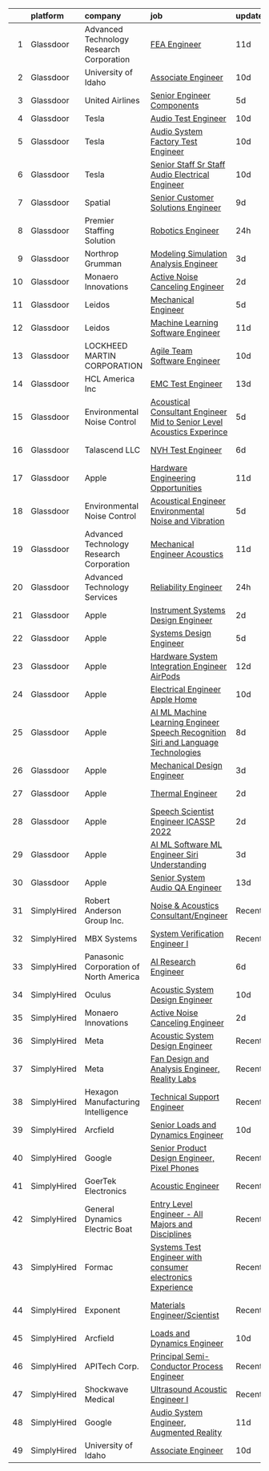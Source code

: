 

|    | platform    | company                                    | job                                                                                                                                                                                                                                                                                                                                                                                                                                                                                                                                                                                                                                                                                                                                                                                                                                                                                                                                                                                                                                                                                                                                                                                                                                                                                                                                                                                                                                                                                        | update_time   | location                   |
|---:|:------------|:-------------------------------------------|:-------------------------------------------------------------------------------------------------------------------------------------------------------------------------------------------------------------------------------------------------------------------------------------------------------------------------------------------------------------------------------------------------------------------------------------------------------------------------------------------------------------------------------------------------------------------------------------------------------------------------------------------------------------------------------------------------------------------------------------------------------------------------------------------------------------------------------------------------------------------------------------------------------------------------------------------------------------------------------------------------------------------------------------------------------------------------------------------------------------------------------------------------------------------------------------------------------------------------------------------------------------------------------------------------------------------------------------------------------------------------------------------------------------------------------------------------------------------------------------------|:--------------|:---------------------------|
|  1 | Glassdoor   | Advanced Technology   Research Corporation | [FEA Engineer](https://www.glassdoor.com/partner/jobListing.htm?pos=108&ao=1110586&s=58&guid=000001839cb55823b84b3ef97a9a74e9&src=GD_JOB_AD&t=SR&vt=w&ea=1&cs=1_08c5a934&cb=1664781474170&jobListingId=1008153691899&cpc=FD56AAAF1899B499&jrtk=3-0-1geebam26k6f8801-1geebam2lkf11800-c1fa792d3db1e409--6NYlbfkN0BpJ6rK8JrXdHZkBab3Cobg3BNAb-0EBUCoLlbXpfPELiqRnd6GOmOp-CHDTzpdoYGkHdqLG_nkxdWwDXOI2t5lMmndrVgFhDuep4VRg5pQ_WHz153F1mBLifAfEHf_UWfXdVxVKTS9MnTVwYmtSARCskA_epQ9cBSadQvVS2VdQghaW6AdCsprROXW-z1RnHlhJBorXvXfSiPGxv8xP-iZog3lYmORQB_HKargMtjKk3aF7-caxLjJld3WDcqhMLDmlVx2R_KOkGBkUo2qF2QCZ6dIcCLaZ9FDfBw9DfQ3lonCTuRjtw9xZFC0Sie2lrf7Ro2ftqQCFYeHDL82iF3XLBdYe-wLN-VIqAgVqKGau1wpr4efUp32PJQ-4U1kZMqTotkd3fYpZiVK0mPnXb8m4vd8Jq3Ln2bng5_uXJ9y3h-2mEjktfjMhOHk1IueV8nVE1mdvFIweVhXLMsmuCfYUniukMEIDcgv9M-kUWGLdFWHSsPVboDg8XFmEdmbVi8%3D)                                                                                                                                                                                                                                                                                                                                                                                                                                                                                                                                                                                                                                      | 11d           | Bethesda, MD               |
|  2 | Glassdoor   | University of Idaho                        | [Associate Engineer](https://www.glassdoor.com/partner/jobListing.htm?pos=101&ao=1110586&s=58&guid=000001839cb55823b84b3ef97a9a74e9&src=GD_JOB_AD&t=SR&vt=w&cs=1_ba6155e5&cb=1664781474168&jobListingId=1008157027137&cpc=B0603A301198D094&jrtk=3-0-1geebam26k6f8801-1geebam2lkf11800-17ed2184d355e8ee--6NYlbfkN0C3BzQoXwz1MV12nennXSH4XHtHixj9qnUptUTwomOmbFqIS368EfB4z5Ing23qLFI9tUkDGY76CsCdAl9zg_RCJc2k_Nle-qcuES2TdsiB0GmqLoegFcknwaL1O8Ch8gE7irKbfxMrmFOYvY47YK5OjRlBwx15igQ3zF3XVH1rIaVFXZtGdFSScicA0DziVFLyM7F4j_uHQCSS6d2BAKBDG5jVln_vXVFnfs1SPjmbg6FJTgFgJQAJXV2_VeSAv3IvfT2vdMrfIR59GZm6IJal9bz0jomchsgdrtIFv0zNBycjHjCdIBBXmvyf4BHfJcuiu4nv6rpK5v4IIBXcOU_XoM4gN_JUmID16WgWCp-3R2mZ0sRnrTg8f1vsl1Rzm4rXIMtWLKehTCz1stp84LmdMf0qUlxc27ilbJQ6o7V6f-qe5we5qoRKIzZvzQDt3kG7XZzIucMNXAAlR0q1jY2v)                                                                                                                                                                                                                                                                                                                                                                                                                                                                                                                                                                                                                                                                                   | 10d           | Boise, ID                  |
|  3 | Glassdoor   | United Airlines                            | [Senior Engineer Components](https://www.glassdoor.com/partner/jobListing.htm?pos=122&ao=1110586&s=58&guid=000001839cb55823b84b3ef97a9a74e9&src=GD_JOB_AD&t=SR&vt=w&cs=1_56833109&cb=1664781474172&jobListingId=1008166003782&cpc=3BA4CE39D5B5DEF5&jrtk=3-0-1geebam26k6f8801-1geebam2lkf11800-c14877ca52e8cc69--6NYlbfkN0AbDU5HaoNpE_Uw1Qou_OA16xn8WTljG94FgmZgIobHcBo6TVUVSglIfoS_YxZYZFSYNyTlMlxzzta2xc6OaTSsFXpNzSqlUgD5IQI3jcf40HFCGEmpNWali4PVRxXW7m9U0wG1H-hd_Glx2HqYdJYWSeSjjj964_2gKiyDe1wATiaggZAao58-UhENQdW0VM_APxDzsdzDBA_5Dp-sZJSSV-3QL1V5FPTdy7Zral7cIsrDo3Qrvty3R0H63eez2QHoNTD8VSjjCboBBr0cqORVbcpx4wehGCGRlPctHK0fRazThnEHpmdi8rBiWDwSQG4GpEtiKEPPoq-k1JC9x4otkH2BvpOkCKJZbWKHLvbRda8lQsldlXKeTB-9QqjbmDPk6vKW4tT8sl5HrFE5GysUbVckGtTIeoO1-TTSRt0S26qOKIDNnxOdIGk3BudQFgVd9vwvFj-lZ7UDXRJpPrNGmzJKE6S__H44oXTIrbtjpkYSs2-Fs2n_EhXL335L7mGQIc5lnHqU4T9RUStovexlSp74TncqWiW0El7oNflaW7LFdKTTfKsIeYRWKGHmqn_oz8PB0mj7Mr0jY0Kpwthcb7Pm5MB1JdMZ2-T5hKW4LYzxsh_0vhtunrdPCcNPeIpu8zosHtcfNd9GnP6DWxkotxUziXebzYx5hxCPAWgyLlib8-xc4Tp0)                                                                                                                                                                                                                                                                                                                                                                                                                                           | 5d            | Houston, TX                |
|  4 | Glassdoor   | Tesla                                      | [Audio Test Engineer](https://www.glassdoor.com/partner/jobListing.htm?pos=125&ao=1110586&s=58&guid=000001839cb55823b84b3ef97a9a74e9&src=GD_JOB_AD&t=SR&vt=w&cs=1_4bc104ef&cb=1664781474172&jobListingId=1008157142400&cpc=AC285F3A3ECA6BB0&jrtk=3-0-1geebam26k6f8801-1geebam2lkf11800-058a82497792a86c--6NYlbfkN0BkX03mv_qGbDFMol2YHqLRvzzvm2LmpzMO_FcYL_FtJlnJTzsjtFTdelRG5HbGrIeCZP9oCSI6IhXig6-SMqbejx7n6pjgn4y33Nhu9-TL74ww2Zl2M80tFLABULuAo1mrL6CiClpgSDKSZsDVgndZNoceL5IbPMSSplizj8YJF_ofdxKZk_DYgLI9wJdyyfD-KSQnqP2cP8DH9tshPk2xrN5acz-L1tjRtDHQcD1mPCYz7Tfr_XLxz3mAiscISC2RG1tGWt8lGE5vu2bbt8tlYQ0tNQAfYqhW2HFPCxNnOeeh_PlXK65kIKxvWjEbPxB2EbzNqgaqhz9p9qJSDR80yrjnPyFWBrYynn69m88-vSE8viGTljVJTmpkEu4k-dP5E3P9NVf60nIhCUP-kkICfDCXrVAk1TuyG9bCIpkCKymell62rv-_p7oh42ejHWnEtpaStp03c7-n7ypO2HQemYIt2zrbA2-RFowV3TFmqA%3D%3D)                                                                                                                                                                                                                                                                                                                                                                                                                                                                                                                                                                                                                                                      | 10d           | Palo Alto, CA              |
|  5 | Glassdoor   | Tesla                                      | [Audio System Factory Test Engineer](https://www.glassdoor.com/partner/jobListing.htm?pos=116&ao=1110586&s=58&guid=000001839cb55823b84b3ef97a9a74e9&src=GD_JOB_AD&t=SR&vt=w&cs=1_816ddcf0&cb=1664781474171&jobListingId=1008157141701&cpc=F41FEAB56D215062&jrtk=3-0-1geebam26k6f8801-1geebam2lkf11800-5af3a224d73f09b7--6NYlbfkN0BkX03mv_qGbDFMol2YHqLRvzzvm2LmpzMO_FcYL_FtJlnJTzsjtFTdelRG5HbGrIeCZP9oCSI6IuPWZMAxwLue--xsQCODXP1zXPB_ldq9qAXnJQnMAK4g-TBuo7TNWkJrSpRtfA-JW54EzgC32fehXWacBL8mw35h490ZL-ZBlvLnNGs7eBbzOo1It_-FIqakmDscHZjnT07zrUlVqDIA4O8hBtKxPPfmWdqqPzxEbwlTTGGZwaf5dFIO0tEcfUBkI9evLM8zdBafKmxj8lt251JkZ39_ImDC1NuGsftSu2fKpOXblte3H9Tmd2KxIyWpL7lj_IiXMNFLb4m7uhwISpTNUXWNgFhSyyiV8wk_89UTZF27SIJbI-FvGxv4gFCJdHN9dcySPS_fW8fBHJWq6g0Ftqxr6-Zgslz1OIvMhdP1N2Z_kGU4acHB--Srshy8F_mgB6jgToXAGoUQ31dRu5w2sh_XDZ8_-CxW6APWg1e0YlHsTUfe8IPaOxsJ8mE%3D)                                                                                                                                                                                                                                                                                                                                                                                                                                                                                                                                                                                                                     | 10d           | Palo Alto, CA              |
|  6 | Glassdoor   | Tesla                                      | [Senior Staff Sr Staff Audio Electrical Engineer](https://www.glassdoor.com/partner/jobListing.htm?pos=130&ao=1110586&s=58&guid=000001839cb55823b84b3ef97a9a74e9&src=GD_JOB_AD&t=SR&vt=w&cs=1_554be63c&cb=1664781474172&jobListingId=1008157142193&cpc=2CAED5C921A5F994&jrtk=3-0-1geebam26k6f8801-1geebam2lkf11800-2d8a1f8128b2f03b--6NYlbfkN0BkX03mv_qGbDFMol2YHqLRvzzvm2LmpzMO_FcYL_FtJlnJTzsjtFTdelRG5HbGrIeCZP9oCSI6IpzslZjy-kUNT8ZDj2sbaRf0gOo7CGmFjrRjITcSomSj23GIUM-aoISp3qMl1UsbND8YpzjJG5gcnx1Z7SvuJUsfY8NVH-41rrWO2iMl5xNzX_u6yoGc5CTMCnh5r6T_oATsEgzj40VaHlyWthtGQuge1S-ebiFrTYTwvi2k-2pctXjvGT7VeQGRs87VWgN2p5H6kRIzczxhkMqGhjWr3VXM4R0ZGSilDl8t522eRf0wle56FNV9lQRYtY1sfgtDf9gsanf8v32u86TyR4rEVCEr1M4OV5rRJJL_2fnh4XMG8-U0DFjxaMt-UW23Ufm-GmzCaIKEiuJZ3RMWC9fF-_8gLlcoXkQoxHJ2_7b2DyR_dzw5DoxCfN0_4oPyQCAHNNW2xSBzDPNUQJdrzzLq0pyulav4LLIK_8oPwTgVn89Ov3MqcCto4Obkst71thXmYm_cM-CpXZkR)                                                                                                                                                                                                                                                                                                                                                                                                                                                                                                                                                                                      | 10d           | Palo Alto, CA              |
|  7 | Glassdoor   | Spatial                                    | [Senior Customer Solutions Engineer](https://www.glassdoor.com/partner/jobListing.htm?pos=124&ao=1110586&s=58&guid=000001839cb55823b84b3ef97a9a74e9&src=GD_JOB_AD&t=SR&vt=w&ea=1&cs=1_219fba8a&cb=1664781474172&jobListingId=1008159159274&cpc=A0032DE20586B9BD&jrtk=3-0-1geebam26k6f8801-1geebam2lkf11800-1a65befd38c2f178--6NYlbfkN0BK9GXDcakwdiqmeo8o-2GvkYnmPkq7xevAHdeF_847qgq8H7zIJ73WNl8DFdX4C2P9tNLo2nNq6GQI7kIL2dAB22n2yRJi9ChcyUtHAyiQYaJtFAtOwyYKxn4xUPV8ELYOtTM6Q4aHlpAwc1tGhqbovdtbKduVHYQPTjPi69p_08Bezb4r0sHXkoRLz_8DslZkVrM2OTJ9bhx25unH9cc8IoSIwhHhD_d-vy_stLC4GVnzSj2jImlpDmjElQ-UKp68NFPITdrjvZXCK16Yk36yyJFMWrBnXEPFlcu99JNFFMrTTjcJNHUVDyLUb1AYG96dElkwwdyBgRpuNYAARvlAsEaBPx4MsI-zSuIUcRADHdoXKqgNAxvbiPhxB1Uzw-esVotXgEAyhCPTXVL4Mb20MR6NnAvn7abmpsi6w1vkuxEYmokSY76rqun8ozQfjpYVYuon1ANBRrivepe734qCyEOXwXVV9tzT8Z_95POVxw%3D%3D)                                                                                                                                                                                                                                                                                                                                                                                                                                                                                                                                                                                                                                  | 9d            | Scottsdale, AZ             |
|  8 | Glassdoor   | Premier Staffing Solution                  | [Robotics Engineer](https://www.glassdoor.com/partner/jobListing.htm?pos=109&ao=1110586&s=58&guid=000001839cb55823b84b3ef97a9a74e9&src=GD_JOB_AD&t=SR&vt=w&ea=1&cs=1_9c8dd30f&cb=1664781474170&jobListingId=1008178048546&cpc=EE119509A2DB00C7&jrtk=3-0-1geebam26k6f8801-1geebam2lkf11800-446d56f341e1f6fd--6NYlbfkN0DzWtmiExGxS0U5wIHmWIZv6yDvtzDvTPrSV5PEx34uYPATzGta30c1pvrazWFXgpmb0caiFSqYs3A5yuE0ahYMxitXriTBy_WP_gIBy8hHaHL6xhJtbu3jy0mtccYP77HoS1L35V-v8975ib0fDJrrhIIU4A5JUKSZ9GwIgjzwAmSOW9i_hnoqZjx6r39wJEojr3yKS_6z65EaTzIY3ooZsuUoeA2Yx_4p7Ev29B9yeSEbGFgVR5U0OMYtYPxS2HIG9ylTaW6v1SUwKa-OU6mu5_V5XCVzjTc3T3yX2ExIl2lZke3gHGvtQQ_VpsDJ_nWmyKrikbokrLz5Q_jWvETi6QDT4DN313ETS8KNxAZzRVTfEqvyx9hzYSfjycK0C5bmydv2jdwOxj9eUAmheVr4Ak4PLehLsQbha4oSq-KfZMkhgJAj5KPOvSGPQl3NvH9ybHHySlLXIReQjsZdq-dSy0na23ZxrIALLXl3gQpuGSOZL2JyU8wAmC1RAAHtqY_lXeJWvzbABoeAH8w8W-fI0m-I2OkmTXs%3D)                                                                                                                                                                                                                                                                                                                                                                                                                                                                                                                                                                                                 | 24h           | Tuscaloosa, AL             |
|  9 | Glassdoor   | Northrop Grumman                           | [Modeling  Simulation   Analysis Engineer](https://www.glassdoor.com/partner/jobListing.htm?pos=107&ao=1110586&s=58&guid=000001839cb55823b84b3ef97a9a74e9&src=GD_JOB_AD&t=SR&vt=w&cs=1_795d7d7d&cb=1664781474170&jobListingId=1008171716199&cpc=214153447B1391FC&jrtk=3-0-1geebam26k6f8801-1geebam2lkf11800-8d356b8e7b86cb51--6NYlbfkN0DPf8Tf_oakpB62WadId2dzQiWExtALTi0lpCM--zHBL1trAzPQuAwgyDf_-NiZch0mQ2Vmdb8aykVYYjbc1fSbrSSMFCC3_n70b-CqSnwyil0VHLj7ZAMPgeVsG51zdUUeMpnmrfyZ_VkNXQ8ZtAkgkt-rXL3guQnIFFPy7PCBWH1E6jl16kL1cRBAarjTDK_nuXO1-F0cpsg5hh9L43KWxv9KpqCetAyFxaGd54-Y-7UyEvNVA7mbVtswD6QerXdlZ1plhUkg26VHf3erZmmmONOGYE0wREVwTiZ0CaMmORJoPwe-hSkGxbqTlE0QM5pShTpYQd5DbgbTUDfs7rDTT0cEBqbO4jM7w4ziAq1-PLta2VFx8ce4tx4vBFLIN53Geue4X2nEka7RUc093u82QV1nf3SDxdpAxIFIMFxtlingZJ6HhJYRLZuBpq_R3eWWB5Bi91ODnQ-8yco5CXlrBAOpEjVUo92N59LeFRrO9060btiEJeW7sbNQB0B40uLFrd08KnP-gL7-FVfAFi4twUPzvlnAIR2JXfJdbCvn8hgO3N4PRAPEiRtK1ggvtWACu0q9f6FdqIUcZKVy7mWa3Eu5Ou871H2tTa7CulZdrZjupGGK7oFrTH6BDaQUXYSocslgABZ2wy8IOeRxzss3_UIlo8FA9uRtsGfInfAOqTJAybf3Fshh36aZ-0p4bIpXuCS7wWazj4f5UyBUBtp99KsmppXX_C_vqpLMrdiXeZP8HfrpXUeOz2wJXiP7Ney7T-GgKjZhsUnzqYGeChyI91meSyIjN3iRwrEEtLZE6ylLVB9VGHXYvHbLk1hZDQ90sxBzVU_4WqzeVf0a93twQ_EiluTko8Cg3NCki4o38qz-wOXs4MeB)                                                                                                                                                                                                                             | 3d            | Annapolis, MD              |
| 10 | Glassdoor   | Monaero Innovations                        | [Active Noise Canceling Engineer](https://www.glassdoor.com/partner/jobListing.htm?pos=102&ao=1110586&s=58&guid=000001839cb55823b84b3ef97a9a74e9&src=GD_JOB_AD&t=SR&vt=w&ea=1&cs=1_de2ff9e7&cb=1664781474169&jobListingId=1008175326258&cpc=03303F82920170A2&jrtk=3-0-1geebam26k6f8801-1geebam2lkf11800-0e19c41f374cc6d9--6NYlbfkN0BWxfh9rQsQzNnGzGBXhE5yIYnSt9qkS9B1AqXm7ekFpBOzxYZYuYX63KRuoOuNIDx-lk_HpiQ13yq17lRY8TomgXkE8GUBmJn0T2Ecp6MMu_OMLNJb2j_ml6fQP_hmWK9PgaaOt0QpXxyHLQe_kQOVy_OLs0CRnt1-B4M4lvpYq1tte2j-WR0-iU5MxqqxiwB_2xTNl5ICkBLhP9qYRrzwbfcWZNHUuzeh4Rdt5_MAlMPUuQmU9wKq-bm8X4d4srhIbW1JUnwan-h4HCSpc3lCmlzdpzI913ftohLTzldpoO_RBG2IHaiJV9zj63x2Fv5Yv5GA9KcAN-8Q3ZjbamLGhPV3jeAwb-ZjPwPMNXCpyfzKSZ3CGyMhjVJrsw20rXze7EKqGPfU9Jl-Rux9SCY_FMxYOn11cl72ImfDetdhO_cCpHWLax8I7uyjLOA7MtWpRVF11Sar4I9s475YuMESd6zqPYyQ6yqogyRIf5SWH-Rh-698kOSOCp2kV99Eb-fMTVh2fN7HXiwAwlSoQC-GIVbIjYPgYXQ%3D)                                                                                                                                                                                                                                                                                                                                                                                                                                                                                                                                                                                   | 2d            | Santa Maria, CA            |
| 11 | Glassdoor   | Leidos                                     | [Mechanical Engineer](https://www.glassdoor.com/partner/jobListing.htm?pos=120&ao=1110586&s=58&guid=000001839cb55823b84b3ef97a9a74e9&src=GD_JOB_AD&t=SR&vt=w&cs=1_10cef924&cb=1664781474172&jobListingId=1008165843754&cpc=CBEBA1A9D941894A&jrtk=3-0-1geebam26k6f8801-1geebam2lkf11800-a936e43684fadcf2--6NYlbfkN0CZUO70VSdYKA8PR3jfrSh5ljhqJhfDt0PzQCMubt8cRihWbmqO_-Ccw6DGinMZCyJg5puv65temHjnjsFt0vWGG74CPKZBnr55nJf2ymvpEIvDTZYfbKoeGErWdUuLu1gQ-9qn1AP9e64k-Ia7YM7hOsOJcoaivCUpD1mxFJviaLLFjHI1oaZOgxidDhucj1bLvqXeRUjglcO_Rns5EfHV7UCExf1NVy4zHU1d0ngncs2W5R5dFCKTOJWOqfxLZY2FTsXzQnoTMRMfY47zDiIinYOYSwsXLT0WFV9c4mQs-HgSH8YtvqZsh9Uld0J3SrGAGzcQYYNM1ihFXaTw7eApT0OlIks1rtwduwJ9btqDR2VhnPdbNcYfsNlkmWFKrGjH_sy2HrXUBnRZNIeim0O2f_KIiyGq6Y0wJuulGvpS5qN9CaSMBd6XdYXO1SLX4cbFYZQrIyOQzPSHAdmZ0mXCiy1kSh-sE4cBZdOlTiiMfCmDMCKFJvX_sG1ryVJxh-DX0WAzXaq44ZV-5WysiOQTdXLeGQvFl5U_rmT0-mzZTxmecdO_-OOL3aVF3w0TGzm0JYEyC8NregY7SNfnIWFJTCnQZoaii7ioPVZ60bKbz_D0WPVccYNWtM__JMiKljE%3D)                                                                                                                                                                                                                                                                                                                                                                                                                                                                                                    | 5d            | Lynnwood, WA               |
| 12 | Glassdoor   | Leidos                                     | [Machine Learning Software Engineer](https://www.glassdoor.com/partner/jobListing.htm?pos=112&ao=1110586&s=58&guid=000001839cb55823b84b3ef97a9a74e9&src=GD_JOB_AD&t=SR&vt=w&cs=1_692343f7&cb=1664781474171&jobListingId=1008154058643&cpc=BAB9AA3F436D8911&jrtk=3-0-1geebam26k6f8801-1geebam2lkf11800-ae7c0370de18daf7--6NYlbfkN0CZUO70VSdYKA8PR3jfrSh5ljhqJhfDt0PzQCMubt8cRihWbmqO_-Ccw6DGinMZCyK2ZE0rkuApsHeGNKrS9WTgWTVzUq_zBkMtMKRl2EVMdGDdu3O6zficjxrw1LNdb1H9xU-dLv_XXB74BQOK0elhW8zL9Y6v8u2TAJaWLAm3ZyIEWXj05EpCclbKdiAKEQmRo0h5Aa70FNl21ZFEahfz3AWm54gQ7vvI-l-0804EHK8q_1efDnvHUg_ghS_SyD0M0x1I3Y4Nop_-BBJtzgwKiTUPzLtOZoB_HzhePKUXgn3TWeB1e2vmYvrHF5uM4tnmKk5eyTuYL1v48GLivHy5oIpdHEO5tjfilPwlIbq-VIHNFW5iZCph0xBcTXYFNjxZ1yYq57HPXr2s2Jw5njRaRbUuQMWtwVFKjXy8YPvyiAljggKeJ2Wyx2D-6n6YpqBOMajGmnNMUza3-ue6x54wimI7a1mOTJs2bKxDxa4a8aPLfLvmxV1iVgWI-4SydGsWdoIOsWwwrxUMrlUiGssapeWGoc9wMe4sG8mKCyX9f6WwY_UPDG2pzx8aQrKbu2F9XXSSkfkbKX7mSHOGCkI_et0LaZHEVZNb8XwpqtBA5h7XpaFFkxpD-d6kMVEDEFdlDt9pYP9h9Ds1gwU8-oO7)                                                                                                                                                                                                                                                                                                                                                                                                                                                                   | 11d           | Arlington, VA              |
| 13 | Glassdoor   | LOCKHEED MARTIN CORPORATION                | [Agile Team Software Engineer](https://www.glassdoor.com/partner/jobListing.htm?pos=119&ao=1110586&s=58&guid=000001839cb55823b84b3ef97a9a74e9&src=GD_JOB_AD&t=SR&vt=w&cs=1_0a682732&cb=1664781474171&jobListingId=1008157427345&cpc=1120CD366D53BFD9&jrtk=3-0-1geebam26k6f8801-1geebam2lkf11800-c601795b34351101--6NYlbfkN0BuMqUtaNIakuoGTB-u7I0EvtcrTK1_bHO6_bsORPCvsL7zkQUfIzpY4doIgp_GoHrdWwRHLC1L1F-NTj7I9bniL9bd7P7cGA1R3ynlaMUiL1G1I1fQGpDJM8PDMow5kSXMVLGknX_E_ksfSda1IQx-WOKLNd1bNNBCCPk3Y7j18HMUxTyB_eLNOsNWJCrW0wYCZa_xAPhWLTmf0eUlQt0m4-gYDt7A7-IB-B64Z7saPVlZ2vI-1GERzaL5WCEoREvfda7YFwwFalkChibjq5LCllBdtbKy_BSDLVjbC4Ty_-sLWsj8SPMI1D7hnOFBMkz7nIX2Mr-Ap-S1sGIlFlxLhOMvuEetR7CtfJp3sWKDiZ7_GqEIqNVE0-j4FL-v0spICCACa3E4vxPVusJiDB74y_o17OaAFoxMuKLtA8hsFFFMFkHy7ffCK4xAwjYylLRvPLbDfRWX7s6sLQi7BYxECJd3dq9FgSVSFVj9wILqA-78UlgM0romXbCyPWvUCmAcZQGy2nm4sLSh_BDhGhtynQolMPni66H5889Ei42wgo1xeVs4LT0qrHtSmCRjFyINOBjtAkGWXD-byewQWYwkWb2fG_gawXBezxl0i_F3xfEbsQja3GAmCaJnsjzkpkovYO5B5JnxrhCWWyvclaO8)                                                                                                                                                                                                                                                                                                                                                                                                                                                                         | 10d           | Manassas, VA               |
| 14 | Glassdoor   | HCL America Inc                            | [EMC Test Engineer](https://www.glassdoor.com/partner/jobListing.htm?pos=118&ao=1110586&s=58&guid=000001839cb55823b84b3ef97a9a74e9&src=GD_JOB_AD&t=SR&vt=w&ea=1&cs=1_4c50b048&cb=1664781474172&jobListingId=1008148675044&cpc=D69957E0862862E0&jrtk=3-0-1geebam26k6f8801-1geebam2lkf11800-8f9c6c6b805c9ea1--6NYlbfkN0ARIJ2Bo9Ne0EtqbN9FDl85baaqpD5sXJYF-05mq0UjEbqqdvOLv1_InxclDbXshHGkBNMdu6cFsHSCcCW1B5XNy7MFXQJXqc4oXF7kRCSin5PQ2KjGYzyfKWAgPnVon7DsnaaiIhJxutsH6fEenoviyjKl0tT6aRsH5kWbpBMcf0EZk6pBFu-PJkU62rzTEHrF0PF8vbqtkvHF_HBBPOw3vJyQF2ZGHoaZ8kyEFevKiPFmHbPUfEbidcEyFP4CvnfAAzw1jeulvxrT8qbiHAl-m0urL4oegPjkfwNpzLWpKKY3NjXYytiHzH-Q9eBavxDyqxH7Kma9xEUL73g3_gIjq09s0jbnF3k8Dx2GPUQcaAZmwWn9ioWOWzON4HJ9-TG7rvi7j2ovhKbECPTEnkx2_QzkYOUlZrVza5SrSCbXDiwC4O1sZcSOeNO-hAhGqAP0OoBgAK6D3yx_OcwG_RbaQLrcA-8ev34gR3xsYMTr11SknRU0jLU5W6E5PfTxOaA4yM1j9o5n3Q%3D%3D)                                                                                                                                                                                                                                                                                                                                                                                                                                                                                                                                                                                                                   | 13d           | Pleasanton, CA             |
| 15 | Glassdoor   | Environmental Noise Control                | [Acoustical Consultant Engineer   Mid to Senior Level Acoustics Experince](https://www.glassdoor.com/partner/jobListing.htm?pos=110&ao=1110586&s=58&guid=000001839cb55823b84b3ef97a9a74e9&src=GD_JOB_AD&t=SR&vt=w&ea=1&cs=1_4d6d40e7&cb=1664781474171&jobListingId=1008165868399&cpc=D7FE8E303655E3F3&jrtk=3-0-1geebam26k6f8801-1geebam2lkf11800-8419fb19ab88a12a--6NYlbfkN0A1Hx1H8Z_ZGf51L8iwGP-htVtHzPykBAmnYM3BEYS-BvsGirRlYU1Nq4sFYKx2S2aUIyOPYVNFN3y3qjSgzh43VJTQhzYsw0Hj4kLOgnUeLn804h5YKg81bizjarH6zRGh9Nib-Iuz-joiygSL3koD4-TkjlVhnPLjK5FZjhacfQlvlY6j-o_DlbTucE_WPgDp2f4G_L3dQZ2aJ23WR7FprJlr--OLjNJw08e1uHCXsAqskkU-Ux0pViMlvUCi0woIqE7I-hxA7dxXjB5VDtFJhvFg9pTgoY-uysSvvaVmAdcKbjg2ovS2wX-wwXc5GyPiVd8zDPCM1bzR0N87RKi9wy4GVv0ujAI_e56oXRwbMHwNWkAXyFPPxH4poimMhoGFqGlHKM5l4eWHJhikeFD5dztGi0gLH3QZsZyQ9ZxYALU7kZSfYQCUeXYh2yw2l6KFHsoFJd0IEDUM_KxMd--XtxIcZnWK9Zz0YeznjEiLWB174w5__Mpv41g5IGtfEtPb9DP_12Jqmq-GtlfiDbx4T_QIRRKzzKQ09N70gTwpCEVpohb-AlxnJet1sTmGxowjOLQt4PZ2DQ%3D%3D)                                                                                                                                                                                                                                                                                                                                                                                                                                                                                            | 5d            | Hawthorne, CA              |
| 16 | Glassdoor   | Talascend LLC                              | [NVH Test Engineer](https://www.glassdoor.com/partner/jobListing.htm?pos=128&ao=1110586&s=58&guid=000001839cb55823b84b3ef97a9a74e9&src=GD_JOB_AD&t=SR&vt=w&cs=1_e1716355&cb=1664781474172&jobListingId=1008163259376&cpc=21001CD36CB5FE0E&jrtk=3-0-1geebam26k6f8801-1geebam2lkf11800-1f60db171cd40f72--6NYlbfkN0A-3IYaeEhfDCYezwuNiSoEZhCKQ47a3B5wpd5gd9dwuflAjOs3iev0mYUVRxAkCL2Oboqw09m1v6CG_CQaGgean77ogp8fCCjynpPowL1nkxzzY8uR6duGM-YNtuGvB3n9WjwwXw9EXqpyg-Jkit5LKF1SmaLdezW7nBB4o3MVLGQ6AJgfuYoK44FnnvswZH0rpqwkQ1u4eoDc8weDYTGs8HoyvL5Q4tuV8rQwTXFBAJEdqhj-AsEX6dZd1D-rMdUy5u_AIqFpaklxmVU0UeXIzOtWV07NxuzfBlKPY7E5gDLK7sGPH6A0P9gZnH6I9UEuNLwlY0WxQ8Nwhx2SNo1JFH82BEsSU30I07KwYdbBe98KoMvxocCOO5WGncjM6MV85wb_qIt0SdOrEEb7HmIifLjiVy2iawqVZkfJL7xwfhEozBPJFCBdaoUHCsvNxEp2YCY_D6AjRtK0w3kE4y_sJHea5YEXv-HDTwDV0utZLdELH78YbTZz56jpP6rB8PmLlQ11b1_wmITuEUK02DAn9RcK2IaZMTEEdqLsvTsQ5kNSxcTBRYYO2RDTLHLPYA3BVE_sVeN2ursvunbkdCvvu6KdaZ-IIhnfxcDsRqN6xB6MULXlSeCl)                                                                                                                                                                                                                                                                                                                                                                                                                                                                                                                    | 6d            | Auburn Hills, MI           |
| 17 | Glassdoor   | Apple                                      | [Hardware Engineering Opportunities](https://www.glassdoor.com/partner/jobListing.htm?pos=126&ao=1110586&s=58&guid=000001839cb55823b84b3ef97a9a74e9&src=GD_JOB_AD&t=SR&vt=w&cs=1_a45c096a&cb=1664781474172&jobListingId=1008153258661&cpc=3BA4CE39D5B5DEF5&jrtk=3-0-1geebam26k6f8801-1geebam2lkf11800-b8b49769048c220d--6NYlbfkN0BvKrLyj5gPmtZO9T8euul8TCxuuKNOtzRJOomxnwSEodTz2Bc-sPZlO_uSwsktAehfQNWOkxIF5BQ23wNjXeVjX96s0yb8rAwMFdrxq9QMZjWi2Tnvkds9xIvB2VR23XOudK9eYgnD6EnjwGZzSjbRyw6l56xu7TnJqh1RK6QOqOIA-1B6E413ysCTiLUodekvJLFHI0S70LbyNPIX-OchFCKhQzhhE3-qWeTpoGWPacafaGXVz94wbvWiQnvaGFPc_kK6yqBxpItfN6_Sm0tNRKi1LHtWSDiDh7S0vzpQOdwW8V7jTe7qdpnhmkyjOXbSAN-f38gmvLnahrAEOU8kusmYEhGUgyLg1ARxGFRrqgGauU8iwGcYikrI0pYIuEErilpO6wXB_IrB0Efponlag0ELTYsfOgRqYjGUYGSbg3gbTkt4lf3KbTXmZZ7h0JuhZ_mW4xnkDSKMkTJK8qEZttN7YqIVG0nHDovBcLn1NnHArDXdQPK4d_vLdIJuKRSagH6LNoE35_ntNuykcIVvAoOE3i4jfgYj7f7rEWwsitNh9hbzUzyHy9uN8Q3AQ3v3XmSQAAh-W0F_sNXXBRwlaBkuSBlQgZMGZx2aFCai6FlTE2oHKx42PwP395pWuE0X0tX8ihyCgEUbXlG5i-VtMhF7Y3k4CtZX7jlazsCcuDX8HnnYUL-aDRNijgSxIIjncSlAc8S364HOjcUmCGIyhejSPvDAh-hJ0TyDq-q-lT0UT3umayAJbOjPTDBWlo0W2A6H6FylUnhkZOxNywN2NeVmkiXuZI3yAM65_6mLL71_Uetxzr_qxv0cpnZhU69jftmTYUD8tDpKa2PX42mYFUDxtJVHodkxpVxaQEuMwIyZdvaNZc31jLa_zfJK8-ferAgBlRcKDiAmKOa8xJ6YBlWioJHDtRa3xsUDllywoaBpG4meeUdz46lZ8773aP5sK0l9lYFiSbrHFF4knFiGcfLzn3WWwx0%3D)                                                                                                                     | 11d           | Cupertino, CA              |
| 18 | Glassdoor   | Environmental Noise Control                | [Acoustical Engineer   Environmental Noise and Vibration](https://www.glassdoor.com/partner/jobListing.htm?pos=103&ao=1110586&s=58&guid=000001839cb55823b84b3ef97a9a74e9&src=GD_JOB_AD&t=SR&vt=w&ea=1&cs=1_e59bf1c5&cb=1664781474169&jobListingId=1008166047462&cpc=851D43D473132394&jrtk=3-0-1geebam26k6f8801-1geebam2lkf11800-71dc3942ea54729c--6NYlbfkN0A1Hx1H8Z_ZGf51L8iwGP-htVtHzPykBAmnYM3BEYS-BvsGirRlYU1NDWbTXOGZ0m1hsYW9wVsoEhx_dOcX4GM4CZCe5cFEZgbb3LYm8-haxjVkV6M_mtJs-u76s4g73LGGdp5S65QbzK-hL-fZ35ks9_y8AGLFb1gltGzZHZmP1yFK0lp9LKh9Fi2RvNU8ys0rs43ZMPFA2OZfH18ZNqrV808TSZqrfIjnZ-9WWYKHlw0avhXhvvN84-UL1ot2DgdLxPdmI0v7ulSc3WfOGHBxzGczxDfp3SOdItEhNE3-uteK1zed6aut87y4J7hPG7wEFhLm5j--IRs6fPlwjK0I44FHgeFNJIKHPzhcqHdNiFJO6MTYgd-lNDOY6iBfY5YKQxdpavI82y8_uTSJ9sC2VwuvMJ5pIg6R1quHBCtiupBzG0B_kYurbEP7Egi_TzV63WExGkGr-KG4Q9ptQsdngdptLzXRqcTHLU-daa2KkqxUlJzeBL1hhhazS6GZ8ErYXD3ZI52kBnV4bhQhKV3M1a-XIOnnvZy7lY87-tpWVgtyC1tzd1teXqWK9q0aTGw%3D)                                                                                                                                                                                                                                                                                                                                                                                                                                                                                                                           | 5d            | Manhattan Beach, CA        |
| 19 | Glassdoor   | Advanced Technology   Research Corporation | [Mechanical Engineer  Acoustics](https://www.glassdoor.com/partner/jobListing.htm?pos=111&ao=1110586&s=58&guid=000001839cb55823b84b3ef97a9a74e9&src=GD_JOB_AD&t=SR&vt=w&ea=1&cs=1_25291c95&cb=1664781474171&jobListingId=1008153834590&cpc=74FD5BE86273CE52&jrtk=3-0-1geebam26k6f8801-1geebam2lkf11800-3058c80775c5d72f--6NYlbfkN0BpJ6rK8JrXdHZkBab3Cobg3BNAb-0EBUCoLlbXpfPELiqRnd6GOmOp0roZmR_YsCNJr3t_egGcY1JKl6QRWN3-ev4XOXzV-d_drgNxR-_WffC_6U_HS3_Ngh82l2vb2d34HjznUtEKAULg2tZ_CFwQS2AdAWn0U5A-hfhQ2gw9ddftWjIfDrbdHEcfujltY9Qr-QRpO6KMO48eYq6mVYzXLDjm4IsAgGaS8Z6RYSBerP-2gJaw49DB-U0ys0HVmvlNW8nxvG-avaQUN-N9_CHxzF0iTuhCo1SsJg6WQUTXSM4UksC6ds3g_vaWnebzfnawecaKvdULq3JVcCndC11nWB10LE2CA3NT7ejbdwQ2d66dx8FvqUnrEsUB7ptQXcbuNtIymMzBycsP3KJHJBT3H8pxEgE9Ov_u2ZO2wAxr3lU3gRE2MHCaozI2VIT4fib1eNap0YUxvEfPo_K3nej2ZB8CDISLNeabq2m_DGDXHxVRKnU5wlWJKz2SXKC_PV8-eDZcEWN8CyDVZSlA67d4)                                                                                                                                                                                                                                                                                                                                                                                                                                                                                                                                                                                                  | 11d           | Bethesda, MD               |
| 20 | Glassdoor   | Advanced Technology Services               | [Reliability Engineer](https://www.glassdoor.com/partner/jobListing.htm?pos=113&ao=1110586&s=58&guid=000001839cb55823b84b3ef97a9a74e9&src=GD_JOB_AD&t=SR&vt=w&cs=1_6ff8dbda&cb=1664781474171&jobListingId=1008179226166&cpc=C0FAF87ADD587446&jrtk=3-0-1geebam26k6f8801-1geebam2lkf11800-8df03feb5659053f--6NYlbfkN0Ds348uJhgG24svJkFYk9t-UR4xXIDwpF4v8O9oi2NcqXfJdB4oeOuBeRE0rxaNEAZDGdNb4WvGxlNlqJ2neybkADWGVV2v8AzmTeSaK-NgkDZTJmpnRWXE2Dq2PGCneq-JMTCjP6keU3-22Dz7-cg-oTa8vJeb7krg1oWI_3V4WIVK62mAfb4YsKF1snYG7f_nuiZMJYORE82g8ozOgLJ_PiTMpSYY3SOTEVmtBeCzllukmhxh_VH6mxMzfT3-3PjxXkpwRZk4yDuQoUJWrK-8KCtMNba7SXSyE7S0F3pyxR-Zu4_L31WtTrIibDQsmIRTfev9saKYTJNOyLHzOYY7F73tfvbChpXrbHXQoJ6WCnZHgHsQkNUF0Kf2msWbafgC57abbVEMXFZeUx4R7OfoarcyP20ztrpeLLgi9D9F3hxNJ5TzC6MV9yTOT73G17M%3D)                                                                                                                                                                                                                                                                                                                                                                                                                                                                                                                                                                                                                                                                                                   | 24h           | North Kansas City, MO      |
| 21 | Glassdoor   | Apple                                      | [Instrument Systems Design Engineer](https://www.glassdoor.com/partner/jobListing.htm?pos=123&ao=1110586&s=58&guid=000001839cb55823b84b3ef97a9a74e9&src=GD_JOB_AD&t=SR&vt=w&cs=1_46e23a9a&cb=1664781474172&jobListingId=1008173222315&cpc=47CFDC01B3F81FAC&jrtk=3-0-1geebam26k6f8801-1geebam2lkf11800-e57f345dbd938d1c--6NYlbfkN0BvKrLyj5gPmtZO9T8euul8TCxuuKNOtzRJOomxnwSEodTz2Bc-sPZlSXfvz6ygy0v1nUKvQdekKyLA5JIEnzC1707SjWgdCVykBpCztVgs8ufGKMl2CaGLuwhvKGi6M_Wz_FVVaxJpS1GRYFuRotYM06uBeS2zIZbhGJkzTLQ6cN9T6R4-lJLVoWsEhbZVk-AZFqe13CEWZmCvyPP9qofJXHy2OpkxI2NYgXpwTf8FwVRMmNzV0bFkFEGc4vYbWTSQH6kDBdukVJ_Uv6oqz3HBwJ-WC8lgcejxxZpiNvZlHdcCgDb3X8L1YnkoC95c91kEb7E6ITeyzpQohyCj8muWHDYmKNti-s3Wo6kx59dRqQrdV-q8Kl6qVYRa1CVMDxOj2f5Fde6OWmiJ_C4SegFuVMRKRqIV6cMBr6_WpmDiZgY9PM3OMqPEFZD1qSwt4Ss_zCCWiJ1ulzXOm8JfRsXsxcOuuVPrjzvTMpg6tItjMeGtHNS9E6WmHoQU6umeJNdqGm8sEgvx2c-6EMaZ5p7-rXkVc4DOlt_OOSTe9jskbkWWGcAsIbYac42l6GjyLdkBFjZLFoycjhf0cDZ9Vd3cEK6O9zwNQQHNL6prPJxmO0FLRZOKp1lmdoWtj58Syc3rJGJCmkW2liLOoNZEzX55dUr-lJNYlrtUW3FLFqDdI6JJU_ZvXeS7zWNEG1uZNGzqc69fnle0uu8H9y4nVdTzdrrYFGoG2VREyO3yx1TptfW7EV4ZH4yB38cNM5rWnvgykDjd4Rbx5KVCVh5gc7f7N_TDnooTaWdqDiuKuOzWEUk4_8tJh33gF5meJY5hlo-_S_0v8gMFPFQbpnp5566RCA0qfT5yhtTfcum4H3jac-XUN4g6e1e_3bfngu1RM_bq0CmkwJkUzQvkhtSxSLupmDqRskq8YV_HsRF9jirF9G3CQnHcaPxE4kHXpWH6jDqUr2BmJo9WWgC32Vbd9XtF3Gs0asw6eNPTy-yloTL0Qw%3D%3D)                                                                                                       | 2d            | Austin, TX                 |
| 22 | Glassdoor   | Apple                                      | [Systems Design Engineer](https://www.glassdoor.com/partner/jobListing.htm?pos=121&ao=1110586&s=58&guid=000001839cb55823b84b3ef97a9a74e9&src=GD_JOB_AD&t=SR&vt=w&cs=1_62826466&cb=1664781474172&jobListingId=1008165557599&cpc=FA84DF7EA1EC2398&jrtk=3-0-1geebam26k6f8801-1geebam2lkf11800-f20dd54579c98734--6NYlbfkN0BvKrLyj5gPmtZO9T8euul8TCxuuKNOtzRJOomxnwSEodTz2Bc-sPZlPHrT5BCwu4TRisKe31tL_mmMhHSRMAAsyiWaOvlU5r7VhdliqNLmRhD9NRlD0KEnCZLFUaCQ2y6sb9LpaWw7ZjZ0UTPROmF0T9cnB2GyJkZPCk5EB9jED5xJrRe5iBODeI72chomDAgBJ-1fKdit6yTiOVywJqZ1ey6XFeNm3W1aRJfi4uSppENqg7sO1bxz9vPBiZAb1SNjHs41OzFh9Fxivhn7gO3EYd1E2YT9fE1xebGs2PEQvGdgn3m_owfjwaSdSXuX9ir7rGJIAI53yxPrZS03Hc0m-sfTbGVXCrU5dJEpa81hxengPHs8wRcosNdeerUKR5Qu7cCLEGmoL9Bp21Hmb2EJGfWzbBhE22Rm3Nmsu2KKh7w9HQ0V0rulF3lIGaUf1ASAV8Dd6_T4EpUe-o7kOCj7ufBUD0ngQAfW9CtUzPHIv1WV-omxH66na0LaUVM791hwdNVpQ5tnOLCyZGxJ4wkvMhkR2ob_6ECYHCxZO7izW1STBQtgYp-KgyjV8LGBPl_iOA1TP22hEEpSFia7ALkwMeOXel-zB8CQcrZDp6rSG-uLwaZcnvJHKIsJherXC6n_claUsueptBVy8Z42N6dKAEra4q3Bba5iO4_QqLbhcEgcYTzUSvX-lA28gW5W19M3qBibjE8U2EWLvzq1xO_rCHj73r9ZLQeOywoO0G3YbnDZ5E3o1veoBIrmAMnxfLAiT5Phx_SHOlM4BIGaCGQQxBBsE8rBnn1dcCf0RUD_dftkbcQ5tP5fSdA1B3jO4V0q0o8xa10wl96gSE6bb-Z8oC_Z_2bFaz9QYjD7d9XL5PWSntUKtRMbrS3aTnNqAobSYynvN0K0dz64LBCvU_0R8Gh44y2TxIA6aU8tK51NdiGgWZOz0TxIGL6_Am0_nw-c7oabM0RAdA%3D%3D)                                                                                                                                                  | 5d            | Boulder, CO                |
| 23 | Glassdoor   | Apple                                      | [Hardware System Integration Engineer   AirPods](https://www.glassdoor.com/partner/jobListing.htm?pos=117&ao=1110586&s=58&guid=000001839cb55823b84b3ef97a9a74e9&src=GD_JOB_AD&t=SR&vt=w&cs=1_56b6a3c3&cb=1664781474171&jobListingId=1008150767369&cpc=C4A69CCDBB3B9599&jrtk=3-0-1geebam26k6f8801-1geebam2lkf11800-532bcfa2c747b904--6NYlbfkN0BvKrLyj5gPmtZO9T8euul8TCxuuKNOtzRJOomxnwSEodTz2Bc-sPZlPHrT5BCwu4QXKcxAmF_39_VjBiM-LAthHOPQabiVP7WbL11bz3MOsj_2ZOtl3UXNdI7wnHHfqXyA_UzSZ6cWzp4ggyTZzfsQbl2JYPTGW4C91EpHG2nM7PMD8xdJMiy1UeXQ7FvXfiySwOWtjlsJes6OB6V_nQdYSCaCpZmf4ZFR1fYSz_CgZzCaZ59wDRiH8B4zShxf3TSyA2iglV0fu7ZEu74Lx746sKSQaBUfyivAcT4ZvlxShGUJKohR_p_Cm4o9uguyDu3Q6IJJsA8xWtx6jVMe0U9YJnDjvLFRirXTAVmqwhMkwujoNYOuhAVEQqIiu1Ta1Mx4ZDLmnUrjnSyC39Zk2MZExwJbXkpLfHtO7KNWPwYdmaYVluvyG_ajsdaY0SkrS6jggfhYhUWtSxhSvTVxSVxqVxNZPBQrZMdsBhQLyT_NgqCX6w8jAUMq0AYLj5U4VGMnIqgD22RC1P_Xq-sgZQeO6PGy_bAluxkW6Olkd9YNagxJKz3s5eJc3RRGPHBP2KZOFHJ1csxZYGzMunRdLDpYyVjJrbTpej_mbfG9xRSDhJHUwSZnjK9Vfkv_0pjsNvcglzHOqDeq3DFYVU5t0JMuHZxWL0OuoL0sKUhEMijQ1QYuZ7dJLRC4AdX6KaAAiCgdgsRqQuw76n9HBI0jYBbjZZIDh5dfKU51CjggI72nBnwjjsxc6Mptf3ESETI5MTGoWkrW4dejsENsCsb_lf5WLG3_Ztx0NgHQMGxNJhKU2tjFhhxLYsAmK2JeaDdHeTNo5sf-74yNBhH7jOjt-t-4uENx8Mcz_U-SOlOgCpO1TsanVfIg-vPkU23sopIi3VqMQ4_rnHVL47F2fqVisPoFs4bQRQ3pcPXMdvwuXTzj4mF-KsECpf0AVHuBfRdKKqr-3hi0yh6Ngs-wSNwrmlsXX91j7CFF0HO0zr7_tMIiLA%3D%3D)                                                                                           | 12d           | Boulder, CO                |
| 24 | Glassdoor   | Apple                                      | [Electrical Engineer   Apple Home](https://www.glassdoor.com/partner/jobListing.htm?pos=127&ao=1110586&s=58&guid=000001839cb55823b84b3ef97a9a74e9&src=GD_JOB_AD&t=SR&vt=w&cs=1_87111b22&cb=1664781474172&jobListingId=1008156058603&cpc=F41FEAB56D215062&jrtk=3-0-1geebam26k6f8801-1geebam2lkf11800-3be749b7b6d8f2a5--6NYlbfkN0BvKrLyj5gPmtZO9T8euul8TCxuuKNOtzRJOomxnwSEodTz2Bc-sPZl5OJ9R4TJsNcg1wLa-ry3gyQ5SC3ws5yh2vV9va6C4pP_iaPKoQeybvSRMAZyEojipvPA6tIg9B13T3G7kYbYALmnZULEw1Hc6BmIWwB2oLbeB3y4lDn11ScFruHVuy6_pV0XK6Etd7xcvuh690yQwK75RtpwwPRyyuVECM18NoDbIH6xITD3QxR1aE4CbhWI13Tj-zGWT5sf3Urpk0fYqD7vqtCMd6zVr1Th6BcGfU3p5_ORVzXCkGe3uwsm353FLEEvUz_RHJnh75n9LdhySvq9n9xNpEoMMRcjzGbISIIUMiLKS02p0AWrCJk-wIOj_c9O1-apXrYF-nb0PlG61cIgK_l_UkCVLOuZ9ZmxdRY1LlYUeka22aBnaaD9CEzJNVmWONI9f_B_RBN920IanpXEoIS_zG30Fuko3GG2Sue0JrSsjQEGGk9sXSWNIFOgY4sAuC7iDTzWWFobw-RjYyo-2xEbQqjYiv58x2x9Lw5g6miZ7S_n-1qBxOQkWhTiyll2o_4xnro26AFxSM1eT5IbJW_lN828no5OOV5H6OkiFKF9x5h2ml33ZUr7DJQ3dxhp5c85GUJLBbk2SrqbmA94ICgMw44fGRSrbw39u2FWo8t-0zZSOBcjZKwEW3ZPLw7tD-TiNPBDv7OMhyJvYu7B3JqbKaExOu3QhQMOddJWXom8O6flsB8kYMzRjuvbybTfia3Aqgl9B9IimVy7baiPsPYxgI4Bf8tqi125gVA5V_ovL9vAB0_5Sx7oHpN2cM7FeWb6YNTRNpk-_GOEbxtlHnYzLrh7ILgKmQyhoLwqyFUtbtBV1VJsXB6dFOJZ4rIF_yifZqP3ZiZaa6GJoY5ISK57TX3DRxBz6NI8CJkue0WEs10xc-BWsf9UQThxwxBfcQqrvYAj_BUYB2kqJ58Q847d-b7vZfio0qYzf5hBymnJVPQzag%3D%3D)                                                                                                         | 10d           | Culver City, CA            |
| 25 | Glassdoor   | Apple                                      | [AI ML   Machine Learning Engineer  Speech Recognition   Siri and Language Technologies](https://www.glassdoor.com/partner/jobListing.htm?pos=114&ao=1110586&s=58&guid=000001839cb55823b84b3ef97a9a74e9&src=GD_JOB_AD&t=SR&vt=w&cs=1_05d2d503&cb=1664781474171&jobListingId=1008159703151&cpc=9952A63AB06E78AD&jrtk=3-0-1geebam26k6f8801-1geebam2lkf11800-4f40d1ffbdbc7e78--6NYlbfkN0BvKrLyj5gPmtZO9T8euul8TCxuuKNOtzRJOomxnwSEodTz2Bc-sPZlm1JPYWoVnTE362bmPN7EoBu0G6p0_HpQ3UJ8bQEXFgF7uRsTvO-YMWnPq15QtaD6YFvZfRuZSg96NiD5iZQ6LtxJi44l8DMKiAHyAf-Bja1e0TjqeLESrRo14GOPx0hONiwoRW4yV1d5LcBgd-NuYumyVT1BZURRYnPY4CkzRq2Fu9-6h-sYre_9T5yhjASFR_TwAPYulFZo0zIS2is6DSqSHVb5Ezo0QVybKJJFH8O9bMoYsewNoHGQWS1whmQDoaIkNA0qjWJS0dc8riI_FTCS8SYHGL-OEo0Inb-6AzPOowtMa2NIRAer4-smDLoPkHvFpjKnDQc_WnxwGn8Tn7LHKtzj-h1PeiYJFLeb-t3wATunp-JJ_N8H2OkqHKCQZIZd_uwomdP6_o94M-kAFLSEe5JmJuyDYnJyIOgdn2bdGJZTAt_cv3x1l9evfq5r3ixynl8i3rWDZRO8ktonqrepgniFJuwYw_bARCoegw3aWw6mse385Jy5hW5oXPbiZQuY6MJUdLJ5hVZIJSl-8hOW9HgYvjHXDfWr25hFAjyghs8RiepdFpe_W2_8IjdYx-bsa8KhUS0JdXyKYSObrNyPNpvOfqOPM7w8kzBkW-NBs0fRY39xqGn45cNr07tJ63vawpOCzoNDpqcxcgAaq-LhTPBadlD_aexXgTyNHRkbnft3K3HUDa4_dUrrTSKRExvdNkWWcBP3jg-b7rwyBSDZ1lG8fiM0Eg1eJ7NlxzKsVP7R58fM6Vpea4PAYVrI8wgoTJCQ5vJNOZFEEmsp3gIrI6KIIh63m1pH1TwQ-7dWhmYprrfjJRGxLFVUX_s3wXURy6DLF2gucpyBqcm7pEZ9dOF-Gg6qgr53rqfl540pTVZ4ccQIWrduI6MMFMB9eVuCuAn-CvCd7sk14PBegsLtAnxfKuPKiALfLttNDPJb0I68nx8CZY32TIEt3nyFURH-vEb6oEr5X2c4orOa6OAgipxguYV7ilKX8hMa6P4%3D) | 8d            | Cambridge, MA              |
| 26 | Glassdoor   | Apple                                      | [Mechanical Design Engineer](https://www.glassdoor.com/partner/jobListing.htm?pos=115&ao=1110586&s=58&guid=000001839cb55823b84b3ef97a9a74e9&src=GD_JOB_AD&t=SR&vt=w&cs=1_d1b9226e&cb=1664781474171&jobListingId=1008170405463&cpc=3BA4CE39D5B5DEF5&jrtk=3-0-1geebam26k6f8801-1geebam2lkf11800-3ea09c6e009bea89--6NYlbfkN0BvKrLyj5gPmtZO9T8euul8TCxuuKNOtzRJOomxnwSEodTz2Bc-sPZlO_uSwsktAej4RO8OvhByEAr8TVOoadP-C_RjIbzH7-RChxRty9GvixegYtMfXcXwVM0MWax-_D5_VjF7xswoBA5YzqNvaf5hDE_ELRfGVt3KXxfXy8b7r2JEMKDHLmUpaBu9AAUzRASctiAn5K77tKLMH3qgVtp7WXjogsF81EaDF81TKnxAJVPloHksr2RlfvkxDSQYQMUkMaXHNm-euaYQWNlTMmQOKQulq_LzV9TjHmLGo7iBvQLA9E6d5ZvcCeH4ybSEUJhxy36m_zoA-hKZ7wI9OcHEPjsMGm7fcrIllNi9OSADTvHYt88P_WndGLaKiBkRz2XztB4aFaQjYDoYM48otP4fjSAVDjgQGxHBUFDgRFsLdh39I2HpduinsRo4uh1Zj2HuoasLimIoE8DdMGcKIlRBWiFQPIMoAd0l_9pg7gT0VkEYqtwNMyxqwLRTc51wxw_l4bqqf1muAw22c3s7pBQoYAKksIy8nPtAWpBMmQ-mxaUMXyENkW2XLOkVrX72M4qcqEKdsmAsab1_pEaEwx3tPSWmOyO1D0blp39aKYyGBZOgFYmWadTAGsyNQ8BgjKPXYWu2HVy0aqAnfUcbYf4mrQLFPL12xIFoKllIk7tUp0l4GXGlB0EgR7cAasEih45Bj01UdCCBsc5GlivCuMn_bGf9lNeNql5c4Qxz1LmAS2jW2zrBW2srWLM5W8lI2zGWLdg3SAX2wQfslYm_PeO_PkBaWr9dv0OHG5zYr4EytZlYGP58bGfk19phzcnpZIFqFj5Yf0W01pmh_zSzbo8nJEcgYH3B5lCCyLmecJFAYq6iCJpgdyZFfIoXvrf9JW6D1xOKU83kYqbhf_DF5J1jXlUCCroBC9Y88twSxKMlddYoMOYtx8jqpWMmLUWPE250G5NGeoz6-W09c6AFztKq)                                                                                                                                           | 3d            | Cupertino, CA              |
| 27 | Glassdoor   | Apple                                      | [Thermal Engineer](https://www.glassdoor.com/partner/jobListing.htm?pos=106&ao=1110586&s=58&guid=000001839cb55823b84b3ef97a9a74e9&src=GD_JOB_AD&t=SR&vt=w&cs=1_040ad188&cb=1664781474170&jobListingId=1008173222160&cpc=3BA4CE39D5B5DEF5&jrtk=3-0-1geebam26k6f8801-1geebam2lkf11800-11882a90bb8ab5cd--6NYlbfkN0BvKrLyj5gPmtZO9T8euul8TCxuuKNOtzRJOomxnwSEodTz2Bc-sPZlO_uSwsktAejEcTSHyk2dE1VvQ50nYKPmt5JcvblISRCEQjhoq_CdO3LMK1dTGF1E50aA0-Mso8_PQVEEHElidCHnqf8o5rJtwCogSi6g5T-8sNr3P4g1JncNGH5hJ0pCOO5R_O5edKWcqYkXeBwzLFxsSza9s9cvzGxQTWsxQ0aN-sJ4pb-e-9gn6QIvm44i1r3mwOMn_7lvfM5LRaYbBGEpwq2MHtcDZaNtbBjbFZkOQfJ4TdSSToYFmwhvbm80qiyrVYpb5YKAt6o_dZSR-pCMwm3zE5nxYxu_uBwvYtFnRHRjYwdz2DBcTNv1sL9_t2yqxTx64yVwtGtm40V6Hm-F12DQxMatQMqxydCBZOfmzeOcE19dfj_7yIQoNcP5B-4jX-Z2w9MpSVmAucleN6myqtZtuF6Yhg9f-BXsvAuFpQ4rZevMF7KVzG-MPagPNmmA496pIcxnEJo7r0GP-jIe-_p1bW2ahRCDYlNt46nbp_P9ZEYWnAR4f3lzuvKo73UnjpJpuwfDjmv53KdZCFrk4CUbhoLoxVfzJjWcyoglHAs7CCGb9r5hLtXp7cBmABT4JYz3IMjh7M8ZsYa_H40MMf8bsvFgvtWyyp6xk3C00X8w2eYOYSFTeWL2kxv9ofj4K3qinKWrcBJv83SrU_paAahMieyh9R8BN6_InPx50reVXsRuVNDiUc-nf1wDl5HKfooqhkA_zVB-kT2Y2ffJ_NzzDTJMUg0OatW_SpH-0M1tV8wj4kiktH6hW8AJIskfyPIqv_8IAJY6sZSIEhaJavGfNdMvWfc59lz5HYZEioQ9i4CidBNqdI0DlcdozhvQdbLsdeo7dv-K6O1RNeZ4J3i3vWN6qMjQuWE9Lloxn7iTxJ0T1ieCYv8WkrEGPOXMWGZ3pRVYSy1SQ0zIbA%3D%3D)                                                                                                                                                         | 2d            | Cupertino, CA              |
| 28 | Glassdoor   | Apple                                      | [Speech Scientist   Engineer  ICASSP 2022 ](https://www.glassdoor.com/partner/jobListing.htm?pos=105&ao=1110586&s=58&guid=000001839cb55823b84b3ef97a9a74e9&src=GD_JOB_AD&t=SR&vt=w&cs=1_0ff35148&cb=1664781474169&jobListingId=1008175989366&cpc=8795CF9063CD573D&jrtk=3-0-1geebam26k6f8801-1geebam2lkf11800-0d33c41935813d7a--6NYlbfkN0BvKrLyj5gPmtZO9T8euul8TCxuuKNOtzRJOomxnwSEodTz2Bc-sPZlt2Zgji_QUXEfSry2uwoiSQovoFCmJwSpQ8TLYe9YeJeFyXrKUaLU4sKZdemoPe9TedBZccxuwZdJKjKUHTW-uybMw0_8tZDlrAha3L3xCfYdKIpV3OFRHYTR2CixLCEXiGhnHebaGMwEnWJ1KZxv-X_151-E7cjMZckeL4pOBrAuoa2w73zitsVl7tCvRJzqwwmP8DfwIeMom-iHhT77BUGBS8FwQWnOai8NomUm4wY53yGaKEanA1HMiKkuu5FCrFj5XBx98EUXZuspQoftdBKcPuLOo-mPBjPGIJfQu1uE65wG8URoza-u8wKJpGW2AFoHYoz8joDkz7ZZduvb1urKOoAwRRDr2ANvFZU1mH8hXOZQjh4ulMGV_1V-abeZ7PJB_VUGc88rPP1qVHJQvai7YNvZaPP1n3WE5N6006XBQrQ1drngx2pOmTDCx34n_wBfkpYBEZfsz0LJgcz6nEKtHgLOXml9EvqgAnaJ7ZpumaCAyw_2u-vL5ChtHp0hA7jNWfnbc0pZ0ihzkx3XnIF1HTsQZwcyREgjm9QOTLMIjJTp-2GI-hyqc_P_OODY1-r3uX7YRtZN2xO5gqVgOmmmwVKOGqfLrwCrOt8aHvDPrquv641uSbZoKUmmQEDn0CMGQ6fbu6s8gRWjzh41xa87mr_wIjMAQNCzS2CcGyUX0FSzPkTWd3wRl7KX15xxhuvxkxC2WFmiznPzYxqd5jKme83h9cI8PKB3qw4p3P2hpHe18maDB4OrWwX8B9KMjnrwDplkEvkTQwf3e7rHSbnXg-bZawdi2aJ4j9LkZ2EOZODYeDhYnMzZfdnPYWKPw-e6ORRiW4hzgap0EJnirRJksKcQ0aA0ODwshxys0OmS1xiCkX2_w9Z23tmtRKb_IWZHrttBNjle9U0ZgZkW9Mbnk9pikRauKtpXjRFXGxs%3D)                                                                                                              | 2d            | Cupertino, CA              |
| 29 | Glassdoor   | Apple                                      | [AI ML   Software  ML  Engineer  Siri Understanding](https://www.glassdoor.com/partner/jobListing.htm?pos=104&ao=1110586&s=58&guid=000001839cb55823b84b3ef97a9a74e9&src=GD_JOB_AD&t=SR&vt=w&cs=1_8f9a473c&cb=1664781474169&jobListingId=1008170405429&cpc=84DBBAA61F05C438&jrtk=3-0-1geebam26k6f8801-1geebam2lkf11800-efa2d06a4c45605b--6NYlbfkN0BvKrLyj5gPmtZO9T8euul8TCxuuKNOtzRJOomxnwSEodTz2Bc-sPZlm1JPYWoVnTELi4DV3MHhxz3vKN37-QXncUYXY_tcre90WhxeoBRsHCYRLRXIu7J17H4Z4dw8T-us7pt0Al_SOIbNGFS-lWze-b0YjVb9z_tmR3NyudyI4OQoOjlTvlDyVjDeO5H3VCK15CqP51C-TrmzJ7O0eVZxLMiDItWA-6FRmdYz8E6U4fuIpqduGl53pZS65XcR4Ccf4k7i-bGfFHn8Au0qV4FXhUiyLhJEmY4g11vYSbU1mdbMvJQwqz7BIAZqIUupfoO6zLDcEZUhQuxK7131x4SsrOXeOLu8CVOocC5RKhkQKixRte32T23u-mYuuBKeAkyO4v8rKvoyy4XwoA7kyyN_KLI1V-dVCHfRM1GeF_v7pxdl8aVOGiA_fDY5ul-kNZypZq5aZ52O2wWAK8EEjCsVv4TQOtuEnb1AcWLXWj-ESbUMuSQuZTLBMWIz6wRVjS1N9U95CbZ4MFMIOmxOBb97d3rHD4MsojvBXZJD2wJ3F6uex96Bd0DwFwo6NVxoCTKl4XZr32niXtDd8hv9thuIHpXUkELZymnehwXYYErYLtOYyR2leLijMhXd2BgFsVpAgcj4xq6Fj2z-58UwhvmV1k-TsorMZU_zZZSvtH8hbyJtYnlf5rtFTncI4h9OxjRtfSIQfh-dzrMm7zGdHZpJDjL-u87ladiISpcjtOAazT6LVXOppOjfh32UipmyG_q29Rg8HSOavXhjDJwM9eUGpUmMP9geKQQvXK7QfQFN5RqaYsiIYQruOGIkDCWtJ9yjhisb9SGGsEvQB0lqpmJ-B8HVvCs9sE77ZY8A-x6ho7kQumXupZdDN9G-Jiv-kQlkS09obdEXEO9memqoYzBlRyuC3C0OPRlb180g3VBFbzIo7TvCscX7cNIm1BcXd2eWly3R_niIAABM-EQtLFKiCj4OSKHNNZzyaLIgYsBpyA%3D%3D)                                                                                       | 3d            | Cambridge, MA              |
| 30 | Glassdoor   | Apple                                      | [Senior System Audio QA Engineer](https://www.glassdoor.com/partner/jobListing.htm?pos=129&ao=1110586&s=58&guid=000001839cb55823b84b3ef97a9a74e9&src=GD_JOB_AD&t=SR&vt=w&cs=1_b5f882e2&cb=1664781474172&jobListingId=1008148531672&cpc=F41FEAB56D215062&jrtk=3-0-1geebam26k6f8801-1geebam2lkf11800-017909a95361d9a2--6NYlbfkN0BvKrLyj5gPmtZO9T8euul8TCxuuKNOtzRJOomxnwSEodTz2Bc-sPZl5OJ9R4TJsNe2yDbQJ34cF5KvJm7v8DGc3FpnaU13Eij2u-w5iohmbTWZJBHXQN8zHGuRhc6f17UAESOPGHJp_Sy-51kXaUAulKq80nFC0KaW4xrHXe7ToA0-qkQxRm-6k-HnR3pU-ZLPD-nMe-ftvsZAblDUhHjiT5W-ljl807FodQXtAvp2-EXt41u8nL7LhgG549Mvnei1mk-C6FYdcYQ46krRRglAnSkMA1LEq8FzwGYx8C4yCd7U3OwKjYQpJO02L9Gula96DEHA4kblGX_jOjc6bdQYPb9pbPITvcXBTdVn6bmd9ugl-tDy5kz9No8i6iawOXa5vUdK2GUQDqfNSSGTdk1bsFtGlhcqS2JNv4MuAJo3lbSV6423FlkdOHuQj3TPl-uaQALQ5mtqoQySeySVGrrysBagbxVpM84RfkYDVUF-_VWn0hhzLTLsu0Od9gDmrIoW4vY96jHQJu9xOG7pjWp7C89Um6JQvl1u452b63PSHiS-00wsBaIXaLLbpGioBvLnmlusqV3fGZ9uDninkzLkMKRmHuDOtPM7N-24AUeIz3naEUlYJ7LP0A6vvIaZo9GYe6Tfphd_cOTEjrTvs0blcOfVHALblN5_vPqAJScUMUZDuW5TyhgFUVM4V8dqQ-WKoYDT77CVwUD2bdmVLB4NOxpcn90hjlJtH0i82WYe6H5xtz7aKkRCux2PnraGFzbIX6PhVrsteF9_Psoru__6eljlN1iEOJm3OV4RldRWIi1DVee3SKlL2TGAEjOn41eoVQOZ4iJq_5D9okZcutVXrBpz96WnQLAcE2iYpF-lWVBfu9Op0qXLPEmc5cf4lJdmG7kV9xbGgd_vgDFWmDqzjNEJhr43F1IdvzpZGzIMj2h64gslhge8vnIbus7UQ7ZVpH-bIhQb6wBto60TbPRdscIeqwH9T5c%3D)                                                                                                                        | 13d           | Culver City, CA            |
| 31 | SimplyHired | Robert Anderson Group Inc.                 | [Noise & Acoustics Consultant/Engineer](https://www.simplyhired.com/job/3RQyZ2epzGM_J7msygI1rKSrCCt5vftupBGmy5O7vl85YaWUn7J1Hw?q=acoustic+engineer)                                                                                                                                                                                                                                                                                                                                                                                                                                                                                                                                                                                                                                                                                                                                                                                                                                                                                                                                                                                                                                                                                                                                                                                                                                                                                                                                        | Recently      | Dearborn, MI               |
| 32 | SimplyHired | MBX Systems                                | [System Verification Engineer I](https://www.simplyhired.com/job/E2FhhvtZ_1ihp80o3GQoC23vEQq5L4yEchTlEXQLHx0I_h1UkTIZKA?q=acoustic+engineer)                                                                                                                                                                                                                                                                                                                                                                                                                                                                                                                                                                                                                                                                                                                                                                                                                                                                                                                                                                                                                                                                                                                                                                                                                                                                                                                                               | Recently      | Libertyville, IL           |
| 33 | SimplyHired | Panasonic Corporation of North America     | [AI Research Engineer](https://www.simplyhired.com/job/FHtMgjs_PQDIb0VLLk8mHHQhIP0mPTT4dwlPGm3c32vN37AfcfB1nw?q=acoustic+engineer)                                                                                                                                                                                                                                                                                                                                                                                                                                                                                                                                                                                                                                                                                                                                                                                                                                                                                                                                                                                                                                                                                                                                                                                                                                                                                                                                                         | 6d            | Mountain View, CA          |
| 34 | SimplyHired | Oculus                                     | [Acoustic System Design Engineer](https://www.simplyhired.com/job/l2TPAtlC4N_lOsvEip0fR9IR6e3ZfYOZqqsGgoWvJP3ZtHuS84A-GA?q=acoustic+engineer)                                                                                                                                                                                                                                                                                                                                                                                                                                                                                                                                                                                                                                                                                                                                                                                                                                                                                                                                                                                                                                                                                                                                                                                                                                                                                                                                              | 10d           | Sunnyvale, CA              |
| 35 | SimplyHired | Monaero Innovations                        | [Active Noise Canceling Engineer](https://www.simplyhired.com/job/RWREWqwKgO1bdZpEW18kQGxGX4DG8CWNQl5m5g467fdpdvJl0kjgHQ?q=acoustic+engineer)                                                                                                                                                                                                                                                                                                                                                                                                                                                                                                                                                                                                                                                                                                                                                                                                                                                                                                                                                                                                                                                                                                                                                                                                                                                                                                                                              | 2d            | Santa Maria, CA            |
| 36 | SimplyHired | Meta                                       | [Acoustic System Design Engineer](https://www.simplyhired.com/job/sSRtN-D5PKcDA53mTWpsQ1nocCJbomym6KXfe_F0WBfXc_Mhj_yhPw?q=acoustic+engineer)                                                                                                                                                                                                                                                                                                                                                                                                                                                                                                                                                                                                                                                                                                                                                                                                                                                                                                                                                                                                                                                                                                                                                                                                                                                                                                                                              | Recently      | Sunnyvale, CA              |
| 37 | SimplyHired | Meta                                       | [Fan Design and Analysis Engineer, Reality Labs](https://www.simplyhired.com/job/BRTZC0R1-sI6uesoyg17fjN5Rdn9l1jmPb1iqoc-y6S3CP6KIUcU7A?q=acoustic+engineer)                                                                                                                                                                                                                                                                                                                                                                                                                                                                                                                                                                                                                                                                                                                                                                                                                                                                                                                                                                                                                                                                                                                                                                                                                                                                                                                               | Recently      | Sunnyvale, CA              |
| 38 | SimplyHired | Hexagon Manufacturing Intelligence         | [Technical Support Engineer](https://www.simplyhired.com/job/vad0SQ8ShAXIyJXYZf7rwE0mwdWet7-dGMAyG061vtEIFuYdTv2Gww?q=acoustic+engineer)                                                                                                                                                                                                                                                                                                                                                                                                                                                                                                                                                                                                                                                                                                                                                                                                                                                                                                                                                                                                                                                                                                                                                                                                                                                                                                                                                   | Recently      | Irvine, CA                 |
| 39 | SimplyHired | Arcfield                                   | [Senior Loads and Dynamics Engineer](https://www.simplyhired.com/job/ewmZjjE-VCt0grOFR0kFzm53GYDycXWhuhcTpAoa1ZYuSER0-kXQRg?q=acoustic+engineer)                                                                                                                                                                                                                                                                                                                                                                                                                                                                                                                                                                                                                                                                                                                                                                                                                                                                                                                                                                                                                                                                                                                                                                                                                                                                                                                                           | 10d           | Brookpark, OH              |
| 40 | SimplyHired | Google                                     | [Senior Product Design Engineer, Pixel Phones](https://www.simplyhired.com/job/e0H6SUvhoa2Kgg4mC8f0pxyFoixcUYT86AffeC0C9RCnwLsTsYpgmQ?q=acoustic+engineer)                                                                                                                                                                                                                                                                                                                                                                                                                                                                                                                                                                                                                                                                                                                                                                                                                                                                                                                                                                                                                                                                                                                                                                                                                                                                                                                                 | Recently      | Mountain View, CA          |
| 41 | SimplyHired | GoerTek Electronics                        | [Acoustic Engineer](https://www.simplyhired.com/job/6PCRn1TvdVHUtgaBVR0h94emv2uxOzR_4uSK_IuRvsCPjwVVty_QTg?q=acoustic+engineer)                                                                                                                                                                                                                                                                                                                                                                                                                                                                                                                                                                                                                                                                                                                                                                                                                                                                                                                                                                                                                                                                                                                                                                                                                                                                                                                                                            | Recently      | Santa Clara, CA            |
| 42 | SimplyHired | General Dynamics Electric Boat             | [Entry Level Engineer - All Majors and Disciplines](https://www.simplyhired.com/job/mZBpEuDp-XRP-65DxhFyFP0qHkdFsGb7sqOExAwDeLVsiPN4Mp1NXg?q=acoustic+engineer)                                                                                                                                                                                                                                                                                                                                                                                                                                                                                                                                                                                                                                                                                                                                                                                                                                                                                                                                                                                                                                                                                                                                                                                                                                                                                                                            | Recently      | Groton, CT                 |
| 43 | SimplyHired | Formac                                     | [Systems Test Engineer with consumer electronics Experience](https://www.simplyhired.com/job/KUDBS55zwuK-o9ISecTNDyxnh_a-IshVWG1JeZZNHbX94s-JDDFMGA?q=acoustic+engineer)                                                                                                                                                                                                                                                                                                                                                                                                                                                                                                                                                                                                                                                                                                                                                                                                                                                                                                                                                                                                                                                                                                                                                                                                                                                                                                                   | Recently      | Sunnyvale, CA              |
| 44 | SimplyHired | Exponent                                   | [Materials Engineer/Scientist](https://www.simplyhired.com/job/xmTz5-d7YtAIfwE6eSokC7XJON8Ys_QAqrklOiMtlA5S3urpF8ghTw?q=acoustic+engineer)                                                                                                                                                                                                                                                                                                                                                                                                                                                                                                                                                                                                                                                                                                                                                                                                                                                                                                                                                                                                                                                                                                                                                                                                                                                                                                                                                 | Recently      | Menlo Park, CA +1 location |
| 45 | SimplyHired | Arcfield                                   | [Loads and Dynamics Engineer](https://www.simplyhired.com/job/kbnmN_SeQvULGsndlzugAELD5uX81K3p6n3_VSX8aXxAT7sKh0i67A?q=acoustic+engineer)                                                                                                                                                                                                                                                                                                                                                                                                                                                                                                                                                                                                                                                                                                                                                                                                                                                                                                                                                                                                                                                                                                                                                                                                                                                                                                                                                  | 10d           | Brookpark, OH              |
| 46 | SimplyHired | APITech Corp.                              | [Principal Semi-Conductor Process Engineer](https://www.simplyhired.com/job/b6QvUWcaO3BzcKkl8LzWIuIlC24GQj0ADO_ynd3dEikJt5_Qoc-JVw?q=acoustic+engineer)                                                                                                                                                                                                                                                                                                                                                                                                                                                                                                                                                                                                                                                                                                                                                                                                                                                                                                                                                                                                                                                                                                                                                                                                                                                                                                                                    | Recently      | Marlborough, MA            |
| 47 | SimplyHired | Shockwave Medical                          | [Ultrasound Acoustic Engineer I](https://www.simplyhired.com/job/LbUuzNbuzR3qaB4s5eq46ZGJE6pWw6e_Bw3KpFFtArtuV9_MMJqe-g?q=acoustic+engineer)                                                                                                                                                                                                                                                                                                                                                                                                                                                                                                                                                                                                                                                                                                                                                                                                                                                                                                                                                                                                                                                                                                                                                                                                                                                                                                                                               | Recently      | Santa Clara, CA            |
| 48 | SimplyHired | Google                                     | [Audio System Engineer, Augmented Reality](https://www.simplyhired.com/job/T7lI3p3V7FfDlwqwcKxMtgqs7PpIwd1ww2vqX56UFDJMnw8f8KNtDw?q=acoustic+engineer)                                                                                                                                                                                                                                                                                                                                                                                                                                                                                                                                                                                                                                                                                                                                                                                                                                                                                                                                                                                                                                                                                                                                                                                                                                                                                                                                     | 11d           | Mountain View, CA          |
| 49 | SimplyHired | University of Idaho                        | [Associate Engineer](https://www.simplyhired.com/job/b2Ifs5iyR0NdScZgZsKh2HKuMCQDHSIVVQMtNllHnHU0xCG-xukGYA?q=acoustic+engineer)                                                                                                                                                                                                                                                                                                                                                                                                                                                                                                                                                                                                                                                                                                                                                                                                                                                                                                                                                                                                                                                                                                                                                                                                                                                                                                                                                           | 10d           | Boise, ID                  |